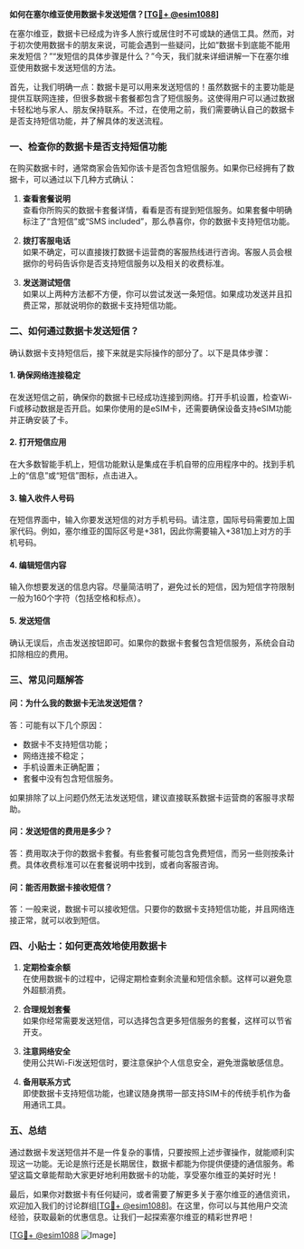 **如何在塞尔维亚使用数据卡发送短信？[[TG💪+ @esim1088](https://t.me/s/esim1088)]**

在塞尔维亚，数据卡已经成为许多人旅行或居住时不可或缺的通信工具。然而，对于初次使用数据卡的朋友来说，可能会遇到一些疑问，比如“数据卡到底能不能用来发短信？”“发短信的具体步骤是什么？”今天，我们就来详细讲解一下在塞尔维亚使用数据卡发送短信的方法。

首先，让我们明确一点：数据卡是可以用来发送短信的！虽然数据卡的主要功能是提供互联网连接，但很多数据卡套餐都包含了短信服务。这使得用户可以通过数据卡轻松地与家人、朋友保持联系。不过，在使用之前，我们需要确认自己的数据卡是否支持短信功能，并了解具体的发送流程。

### **一、检查你的数据卡是否支持短信功能**

在购买数据卡时，通常商家会告知你该卡是否包含短信服务。如果你已经拥有了数据卡，可以通过以下几种方式确认：

1. **查看套餐说明**  
   查看你所购买的数据卡套餐详情，看看是否有提到短信服务。如果套餐中明确标注了“含短信”或“SMS included”，那么恭喜你，你的数据卡支持短信功能。

2. **拨打客服电话**  
   如果不确定，可以直接拨打数据卡运营商的客服热线进行咨询。客服人员会根据你的号码告诉你是否支持短信服务以及相关的收费标准。

3. **发送测试短信**  
   如果以上两种方法都不方便，你可以尝试发送一条短信。如果成功发送并且扣费正常，那就说明你的数据卡支持短信功能。

### **二、如何通过数据卡发送短信？**

确认数据卡支持短信后，接下来就是实际操作的部分了。以下是具体步骤：

#### **1. 确保网络连接稳定**
在发送短信之前，确保你的数据卡已经成功连接到网络。打开手机设置，检查Wi-Fi或移动数据是否开启。如果你使用的是eSIM卡，还需要确保设备支持eSIM功能并正确安装了卡。

#### **2. 打开短信应用**
在大多数智能手机上，短信功能默认是集成在手机自带的应用程序中的。找到手机上的“信息”或“短信”图标，点击进入。

#### **3. 输入收件人号码**
在短信界面中，输入你要发送短信的对方手机号码。请注意，国际号码需要加上国家代码。例如，塞尔维亚的国际区号是+381，因此你需要输入+381加上对方的手机号码。

#### **4. 编辑短信内容**
输入你想要发送的信息内容。尽量简洁明了，避免过长的短信，因为短信字符限制一般为160个字符（包括空格和标点）。

#### **5. 发送短信**
确认无误后，点击发送按钮即可。如果你的数据卡套餐包含短信服务，系统会自动扣除相应的费用。

### **三、常见问题解答**

#### **问：为什么我的数据卡无法发送短信？**
答：可能有以下几个原因：
- 数据卡不支持短信功能；
- 网络连接不稳定；
- 手机设置未正确配置；
- 套餐中没有包含短信服务。

如果排除了以上问题仍然无法发送短信，建议直接联系数据卡运营商的客服寻求帮助。

#### **问：发送短信的费用是多少？**
答：费用取决于你的数据卡套餐。有些套餐可能包含免费短信，而另一些则按条计费。具体收费标准可以在套餐说明中找到，或者向客服咨询。

#### **问：能否用数据卡接收短信？**
答：一般来说，数据卡可以接收短信。只要你的数据卡支持短信功能，并且网络连接正常，就可以收到短信。

### **四、小贴士：如何更高效地使用数据卡**

1. **定期检查余额**  
   在使用数据卡的过程中，记得定期检查剩余流量和短信余额。这样可以避免意外超额消费。

2. **合理规划套餐**  
   如果你经常需要发送短信，可以选择包含更多短信服务的套餐，这样可以节省开支。

3. **注意网络安全**  
   使用公共Wi-Fi发送短信时，要注意保护个人信息安全，避免泄露敏感信息。

4. **备用联系方式**  
   即使数据卡支持短信功能，也建议随身携带一部支持SIM卡的传统手机作为备用通讯工具。

### **五、总结**

通过数据卡发送短信并不是一件复杂的事情，只要按照上述步骤操作，就能顺利实现这一功能。无论是旅行还是长期居住，数据卡都能为你提供便捷的通信服务。希望这篇文章能帮助大家更好地利用数据卡的功能，享受塞尔维亚的美好时光！

最后，如果你对数据卡有任何疑问，或者需要了解更多关于塞尔维亚的通信资讯，欢迎加入我们的讨论群组[[TG💪+ @esim1088](https://t.me/s/esim1088)]。在这里，你可以与其他用户交流经验，获取最新的优惠信息。让我们一起探索塞尔维亚的精彩世界吧！

[[TG💪+ @esim1088](https://t.me/s/esim1088) ![Image](https://i.postimg.cc/4NQfJmqS/Snipaste-2025-05-13-00-14-12.png)]